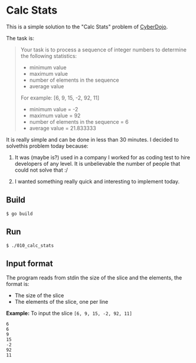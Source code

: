Calc Stats
==========

This is a simple solution to the "Calc Stats" problem of [CyberDojo](http://cyber-dojo.org/).

The task is:

>Your task is to process a sequence of integer numbers
>to determine the following statistics:
>
>    * minimum value
>    * maximum value
>    * number of elements in the sequence
>    * average value
>
>For example: [6, 9, 15, -2, 92, 11]
>
>    * minimum value = -2
>    * maximum value = 92
>    * number of elements in the sequence = 6
>    * average value = 21.833333

It is really simple and can be done in less than 30 minutes. I decided to solvethis problem today because:

1. It was (maybe is?) used in a company I worked for as coding test to hire developers of any level. It is unbelievable
the number of people that could not solve that :/

2. I wanted something really quick and interesting to implement today.

Build
-----

```
$ go build
```

Run
---

```
$ ./010_calc_stats
```

Input format
------------

The program reads from stdin the size of the slice and the elements, the format is:

* The size of the slice
* The elements of the slice, one per line

**Example:**
To input the slice ``[6, 9, 15, -2, 92, 11]``

```
6
6
9
15
-2
92
11
```

